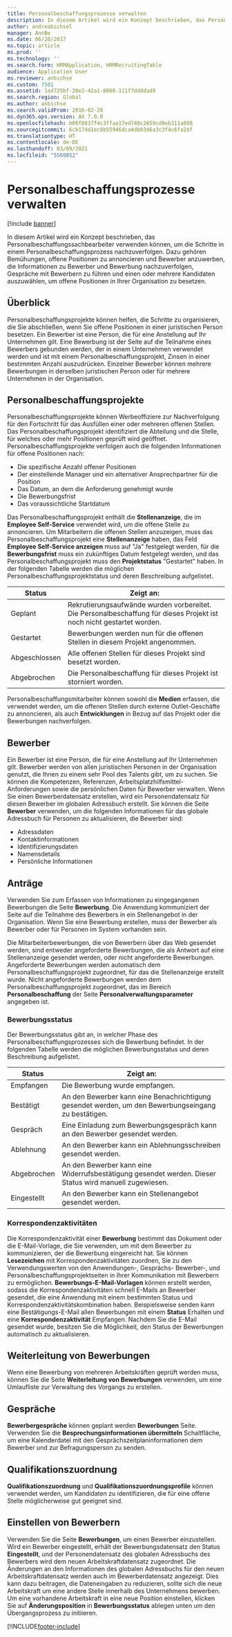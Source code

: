```yaml
---
title: Personalbeschaffungsprozesse verwalten
description: In diesem Artikel wird ein Konzept beschrieben, das Personalbeschaffungssachbearbeiter verwenden können, um die Schritte in einem Personalbeschaffungsprozess nachzuverfolgen. Dazu gehören Bemühungen, offene Positionen zu annoncieren und Bewerber anzuwerben, die Informationen zu Bewerber und Bewerbung nachzuverfolgen, Gespräche mit Bewerbern zu führen und einen oder mehrere Kandidaten auszuwählen, um offene Positionen in Ihrer Organisation zu besetzen.
author: andreabichsel
manager: AnnBe
ms.date: 06/20/2017
ms.topic: article
ms.prod: ''
ms.technology: ''
ms.search.form: HRMApplication, HRMRecruitingTable
audience: Application User
ms.reviewer: anbichse
ms.custom: 7501
ms.assetid: 1ad725bf-20e2-42a1-8068-111f7ddddad9
ms.search.region: Global
ms.author: anbichse
ms.search.validFrom: 2016-02-28
ms.dyn365.ops.version: AX 7.0.0
ms.openlocfilehash: b08f8837f4c3ffaa17ed740c2659cd8eb311a808
ms.sourcegitcommit: 6cb174d1ec8b55946dca4db03d6a3c3f4c6fa2df
ms.translationtype: HT
ms.contentlocale: de-DE
ms.lasthandoff: 03/09/2021
ms.locfileid: "5560852"
---
```

# <a name="manage-recruiting-processes"></a>Personalbeschaffungsprozesse verwalten

[!include [banner](../includes/banner.md)]

In diesem Artikel wird ein Konzept beschrieben, das Personalbeschaffungssachbearbeiter verwenden können, um die Schritte in einem Personalbeschaffungsprozess nachzuverfolgen. Dazu gehören Bemühungen, offene Positionen zu annoncieren und Bewerber anzuwerben, die Informationen zu Bewerber und Bewerbung nachzuverfolgen, Gespräche mit Bewerbern zu führen und einen oder mehrere Kandidaten auszuwählen, um offene Positionen in Ihrer Organisation zu besetzen.

## <a name="overview"></a>Überblick

Personalbeschaffungsprojekte können helfen, die Schritte zu organisieren, die Sie abschließen, wenn Sie offene Positionen in einer juristischen Person besetzen. Ein Bewerber ist eine Person, die für eine Anstellung auf Ihr Unternehmen gilt. Eine Bewerbung ist der Seite auf die Teilnahme eines Bewerbers gebunden werden, der in einem Unternehmen verwendet werden und ist mit einem Personalbeschaffungsprojekt, Zinsen in einer bestimmten Anzahl auszudrücken. Einzelner Bewerber können mehrere Bewerbungen in derselben juristischen Person oder für mehrere Unternehmen in der Organisation.

## <a name="recruitment-projects"></a>Personalbeschaffungsprojekte

Personalbeschaffungsprojekte können Werbeoffiziere zur Nachverfolgung für den Fortschritt für das Ausfüllen einer oder mehreren offenen Stellen. Das Personalbeschaffungsprojekt identifiziert die Abteilung und die Stelle, für welches oder mehr Positionen geprüft wird geöffnet. Personalbeschaffungsprojekte verfolgen auch die folgenden Informationen für offene Positionen nach:

- Die spezifische Anzahl offener Positionen
- Der einstellende Manager und ein alternativer Ansprechpartner für die Position
- Das Datum, an dem die Anforderung genehmigt wurde
- Die Bewerbungsfrist
- Das voraussichtliche Startdatum

Das Personalbeschaffungsprojekt enthält die **Stellenanzeige**, die im **Employee Self-Service** verwendet wird, um die offene Stelle zu annoncieren. Um Mitarbeitern die offenen Stellen anzuzeigen, muss das Personalbeschaffungsprojekt eine **Stellenanzeige** haben, das Feld **Employee Self-Service anzeigen** muss auf "Ja" festgelegt werden, für die **Bewerbungsfrist** muss ein zukünftiges Datum festgelegt werden, und das Personalbeschaffungsprojekt muss den **Projektstatus** "Gestartet" haben. In der folgenden Tabelle werden die möglichen Personalbeschaffungsprojektstatus und deren Beschreibung aufgelistet.

| Status    | Zeigt an:                                                                         |
|-----------|-----------------------------------------------------------------------------------------|
| Geplant | Rekrutierungsaufwände wurden vorbereitet. Die Personalbeschaffung für dieses Projekt ist noch nicht gestartet worden. |
| Gestartet   | Bewerbungen werden nun für die offenen Stellen in diesem Projekt angenommen.                   |
| Abgeschlossen  | Alle offenen Stellen für dieses Projekt sind besetzt worden.                                         |
| Abgebrochen  | Die Personalbeschaffung für dieses Projekt ist storniert worden.                                          |

Personalbeschaffungsmitarbeiter können sowohl die **Medien** erfassen, die verwendet werden, um die offenen Stellen durch externe Outlet-Geschäfte zu annoncieren, als auch **Entwicklungen** in Bezug auf das Projekt oder die Bewerbungen nachverfolgen.

## <a name="applicants"></a>Bewerber

Ein Bewerber ist eine Person, die für eine Anstellung auf Ihr Unternehmen gilt. Bewerber werden von allen juristischen Personen in der Organisation genutzt, die Ihnen zu einem sehr Pool des Talents gibt, um zu suchen. Sie können die Kompetenzen, Referenzen, Arbeitsplatzhilfsmittel-Anforderungen sowie die persönlichen Daten für Bewerber verwalten. Wenn Sie einen Bewerberdatensatz erstellen, wird ein Personendatensatz für diesen Bewerber im globalen Adressbuch erstellt. Sie können die Seite **Bewerber** verwenden, um die folgenden Informationen für das globale Adressbuch für Personen zu aktualisieren, die Bewerber sind:

- Adressdaten
- Kontaktinformationen
- Identifizierungsdaten
- Namensdetails
- Persönliche Informationen

## <a name="applications"></a>Anträge

Verwenden Sie zum Erfassen von Informationen zu eingegangenen Bewerbungen die Seite **Bewerbung**. Die Anwendung kommuniziert der Seite auf die Teilnahme des Bewerbers in ein Stellenangebot in der Organisation. Wenn Sie eine Bewerbung erstellen, muss der Bewerber als Bewerber oder für Personen im System vorhanden sein.

Die Mitarbeiterbewerbungen, die von Bewerbern über das Web gesendet werden, sind entweder angeforderte Bewerbungen, die als Antwort auf eine Stellenanzeige gesendet werden, oder nicht angeforderte Bewerbungen. Angeforderte Bewerbungen werden automatisch dem Personalbeschaffungsprojekt zugeordnet, für das die Stellenanzeige erstellt wurde. Nicht angeforderte Bewerbungen werden dem Personalbeschaffungsprojekt zugeordnet, das im Bereich **Personalbeschaffung** der Seite **Personalverwaltungsparameter** angegeben ist.

### <a name="application-status"></a>Bewerbungsstatus

Der Bewerbungsstatus gibt an, in welcher Phase des Personalbeschaffungsprozesses sich die Bewerbung befindet. In der folgenden Tabelle werden die möglichen Bewerbungsstatus und deren Beschreibung aufgelistet.

| Status    | Zeigt an:                                                                           |
|-----------|-------------------------------------------------------------------------------------------|
| Empfangen  | Die Bewerbung wurde empfangen.                                                             |
| Bestätigt | An den Bewerber kann eine Benachrichtigung gesendet werden, um den Bewerbungseingang zu bestätigen.            |
| Gespräch | Eine Einladung zum Bewerbungsgespräch kann an den Bewerber gesendet werden.                                     |
| Ablehnung | An den Bewerber kann ein Ablehnungsschreiben gesendet werden.                                          |
| Abgebrochen  | An den Bewerber kann eine Widerrufsbestätigung gesendet werden. Dieser Status wird manuell zugewiesen. |
| Eingestellt  | An den Bewerber kann ein Stellenangebot gesendet werden.                                         |

### <a name="correspondence-actions"></a>Korrespondenzaktivitäten

Die Korrespondenzaktivität einer **Bewerbung** bestimmt das Dokument oder die E-Mail-Vorlage, die Sie verwenden, um mit dem Bewerber zu kommunizieren, der die Bewerbung eingereicht hat. Sie können **Lesezeichen** mit Korrespondenzaktivitäten zuordnen, Sie zu den Verwendungswerten von den Anwendungen-, Gesprächs- Bewerber-, und Personalbeschaffungsprojektseiten in Ihrer Kommunikation mit Bewerbern zu ermöglichen. **Bewerbungs-E-Mail-Vorlagen** können erstellt werden, sodass die Korrespondenzaktivitäten schnell E-Mails an Bewerber gesendet, die eine Anwendung mit einem bestimmten Status und Korrespondenzaktivitätskombination haben. Beispielsweise senden kann eine Bestätigungs-E-Mail allen Bewerbungen mit einem **Status** Erhalten und eine **Korrespondenzaktivität** Empfangen. Nachdem Sie die E-Mail gesendet wurde, besitzen Sie die Möglichkeit, den Status der Bewerbungen automatisch zu aktualisieren.

## <a name="application-routing"></a>Weiterleitung von Bewerbungen

Wenn eine Bewerbung von mehreren Arbeitskräften geprüft werden muss, können Sie die Seite **Weiterleitung von Bewerbungen** verwenden, um eine Umlaufliste zur Verwaltung des Vorgangs zu erstellen.

## <a name="interviews"></a>Gespräche

**Bewerbergespräche** können geplant werden **Bewerbungen** Seite. Verwenden Sie die **Besprechungsinformationen übermitteln** Schaltfläche, um eine Kalenderdatei mit den Gesprächszeitplaninformationen dem Bewerber und zur Befragungsperson zu senden.

## <a name="skill-mapping"></a>Qualifikationszuordnung

**Qualifikationszuordnung** und **Qualifikationszuordnungsprofile** können verwendet werden, um Kandidaten zu identifizieren, die für eine offene Stelle möglicherweise gut geeignet sind.

## <a name="hiring-applicants"></a>Einstellen von Bewerbern

Verwenden Sie die Seite **Bewerbungen**, um einen Bewerber einzustellen. Wird ein Bewerber eingestellt, erhält der Bewerbungsdatensatz den Status **Eingestellt**, und der Personendatensatz des globalen Adressbuchs des Bewerbers wird dem neuen Arbeitskraftdatensatz zugeordnet. Die Änderungen an den Informationen des globalen Adressbuchs für den neuen Arbeitskraftdatensatz werden auch im Bewerberdatensatz angezeigt. Dies kann dazu beitragen, die Dateneingaben zu reduzieren, sollte sich die neue Arbeitskraft um eine andere Stelle innerhalb des Unternehmens bewerben. Um eine vorhandene Arbeitskraft in eine neue Position einstellen, klicken Sie auf **Änderungsposition** in **Bewerbungsstatus** ablegen unten um den Übergangsprozess zu initiieren.


[!INCLUDE[footer-include](../../../includes/footer-banner.md)]
